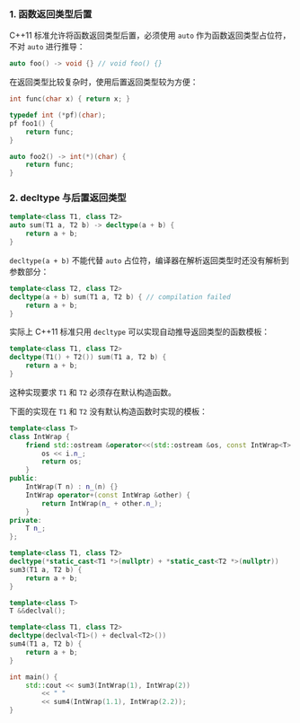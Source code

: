 ### 1. 函数返回类型后置

C++11 标准允许将函数返回类型后置，必须使用 `auto` 作为函数返回类型占位符，不对 `auto` 进行推导：

```cpp
auto foo() -> void {} // void foo() {}
```

在返回类型比较复杂时，使用后置返回类型较为方便：

```cpp
int func(char x) { return x; }

typedef int (*pf)(char);
pf foo1() {
    return func;
}

auto foo2() -> int(*)(char) {
    return func;
}
```

### 2. decltype 与后置返回类型

```cpp
template<class T1, class T2>
auto sum(T1 a, T2 b) -> decltype(a + b) {
    return a + b;
}
```

`decltype(a + b)` 不能代替 `auto` 占位符，编译器在解析返回类型时还没有解析到参数部分：

```cpp
template<class T2, class T2>
decltype(a + b) sum(T1 a, T2 b) { // compilation failed
    return a + b;
}
```

实际上 C++11 标准只用 `decltype` 可以实现自动推导返回类型的函数模板：

```cpp
template<class T1, class T2>
decltype(T1() + T2()) sum(T1 a, T2 b) {
    return a + b;
}
```

这种实现要求 `T1` 和 `T2` 必须存在默认构造函数。

下面的实现在 `T1` 和 `T2` 没有默认构造函数时实现的模板：

```cpp
template<class T>
class IntWrap {
    friend std::ostream &operator<<(std::ostream &os, const IntWrap<T> &i) {
        os << i.n_;
        return os;
    }
public:
    IntWrap(T n) : n_(n) {}
    IntWrap operator+(const IntWrap &other) {
        return IntWrap(n_ + other.n_);
    }
private:
    T n_;
};

template<class T1, class T2>
decltype(*static_cast<T1 *>(nullptr) + *static_cast<T2 *>(nullptr))
sum3(T1 a, T2 b) {
    return a + b;
}

template<class T>
T &&declval();

template<class T1, class T2>
decltype(declval<T1>() + declval<T2>())
sum4(T1 a, T2 b) {
    return a + b;
}

int main() {
    std::cout << sum3(IntWrap(1), IntWrap(2))
        << " "
        << sum4(IntWrap(1.1), IntWrap(2.2));
}
```

